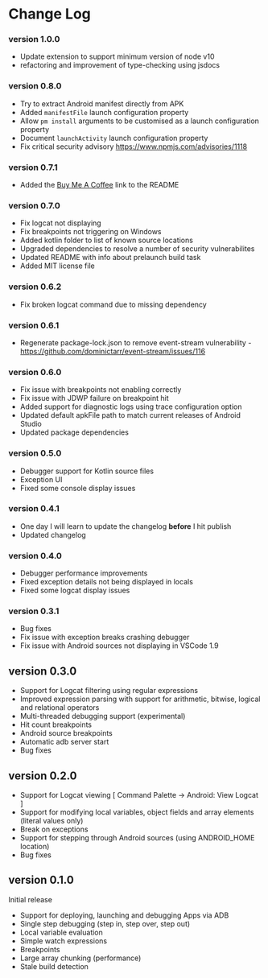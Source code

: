 # Change Log

### version 1.0.0
* Update extension to support minimum version of node v10
* refactoring and improvement of type-checking using jsdocs

### version 0.8.0
* Try to extract Android manifest directly from APK
* Added `manifestFile` launch configuration property
* Allow `pm install` arguments to be customised as a launch configuration property
* Document `launchActivity` launch configuration property
* Fix critical security advisory https://www.npmjs.com/advisories/1118

### version 0.7.1
* Added the [Buy Me A Coffee](https://www.buymeacoffee.com/adelphes) link to the README

### version 0.7.0
* Fix logcat not displaying
* Fix breakpoints not triggering on Windows
* Added kotlin folder to list of known source locations
* Upgraded dependencies to resolve a number of security vulnerabilites
* Updated README with info about prelaunch build task
* Added MIT license file

### version 0.6.2
* Fix broken logcat command due to missing dependency

### version 0.6.1
* Regenerate package-lock.json to remove event-stream vulnerability - https://github.com/dominictarr/event-stream/issues/116

### version 0.6.0
* Fix issue with breakpoints not enabling correctly
* Fix issue with JDWP failure on breakpoint hit
* Added support for diagnostic logs using trace configuration option
* Updated default apkFile path to match current releases of Android Studio
* Updated package dependencies

### version 0.5.0
* Debugger support for Kotlin source files
* Exception UI
* Fixed some console display issues

### version 0.4.1
* One day I will learn to update the changelog **before** I hit publish
* Updated changelog

### version 0.4.0
* Debugger performance improvements
* Fixed exception details not being displayed in locals
* Fixed some logcat display issues

### version 0.3.1
* Bug fixes
* Fix issue with exception breaks crashing debugger
* Fix issue with Android sources not displaying in VSCode 1.9

## version 0.3.0
* Support for Logcat filtering using regular expressions
* Improved expression parsing with support for arithmetic, bitwise, logical and relational operators
* Multi-threaded debugging support (experimental)
* Hit count breakpoints
* Android source breakpoints
* Automatic adb server start
* Bug fixes

## version 0.2.0
* Support for Logcat viewing [ Command Palette -> Android: View Logcat ]
* Support for modifying local variables, object fields and array elements (literal values only)
* Break on exceptions
* Support for stepping through Android sources (using ANDROID_HOME location)
* Bug fixes

## version 0.1.0
Initial release  
* Support for deploying, launching and debugging Apps via ADB
* Single step debugging (step in, step over, step out)
* Local variable evaluation
* Simple watch expressions
* Breakpoints
* Large array chunking (performance)
* Stale build detection
